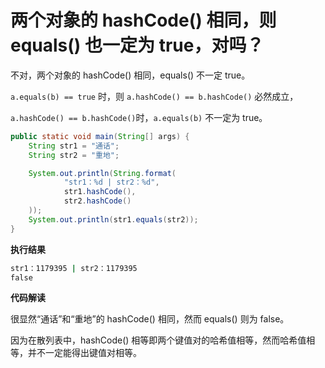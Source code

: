 # 两个对象的 hashCode() 相同，则 equals() 也一定为 true，对吗？

不对，两个对象的 hashCode() 相同，equals() 不一定 true。

​`a.equals(b) == true`​ 时，则 `a.hashCode() == b.hashCode()`​ 必然成立，

​`a.hashCode() == b.hashCode()`​ 时，`a.equals(b)`​ 不一定为 true。

```java
public static void main(String[] args) {
    String str1 = "通话";
    String str2 = "重地";

    System.out.println(String.format(
            "str1：%d | str2：%d",
            str1.hashCode(),
            str2.hashCode()
    ));
    System.out.println(str1.equals(str2));
}
```

**执行结果**

```cmd
str1：1179395 | str2：1179395
false
```

**代码解读**

很显然“通话”和“重地”的 hashCode() 相同，然而 equals() 则为 false。

因为在散列表中，hashCode() 相等即两个键值对的哈希值相等，然而哈希值相等，并不一定能得出键值对相等。
